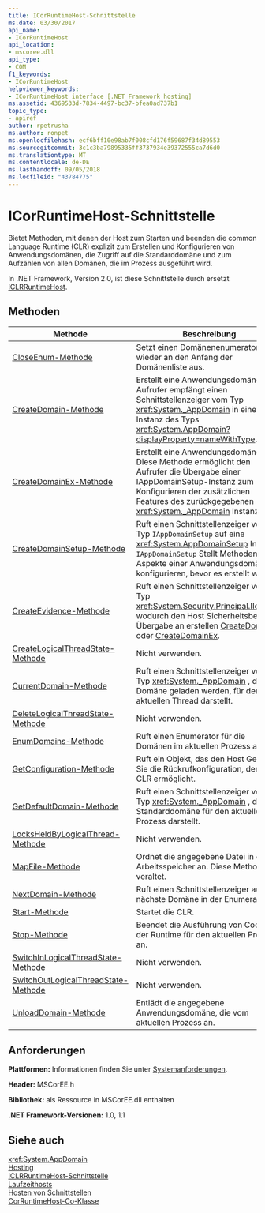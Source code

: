 ```yaml
---
title: ICorRuntimeHost-Schnittstelle
ms.date: 03/30/2017
api_name:
- ICorRuntimeHost
api_location:
- mscoree.dll
api_type:
- COM
f1_keywords:
- ICorRuntimeHost
helpviewer_keywords:
- ICorRuntimeHost interface [.NET Framework hosting]
ms.assetid: 4369533d-7834-4497-bc37-bfea0ad737b1
topic_type:
- apiref
author: rpetrusha
ms.author: ronpet
ms.openlocfilehash: ecf6bff10e98ab7f008cfd176f59687f34d89553
ms.sourcegitcommit: 3c1c3ba79895335ff3737934e39372555ca7d6d0
ms.translationtype: MT
ms.contentlocale: de-DE
ms.lasthandoff: 09/05/2018
ms.locfileid: "43784775"
---
```

# <a name="icorruntimehost-interface"></a>ICorRuntimeHost-Schnittstelle
Bietet Methoden, mit denen der Host zum Starten und beenden die common Language Runtime (CLR) explizit zum Erstellen und Konfigurieren von Anwendungsdomänen, die Zugriff auf die Standarddomäne und zum Aufzählen von allen Domänen, die im Prozess ausgeführt wird.  
  
 In .NET Framework, Version 2.0, ist diese Schnittstelle durch ersetzt [ICLRRuntimeHost](../../../../docs/framework/unmanaged-api/hosting/iclrruntimehost-interface.md).  
  
## <a name="methods"></a>Methoden  
  
|Methode|Beschreibung|  
|------------|-----------------|  
|[CloseEnum-Methode](../../../../docs/framework/unmanaged-api/hosting/icorruntimehost-closeenum-method.md)|Setzt einen Domänenenumerator wieder an den Anfang der Domänenliste aus.|  
|[CreateDomain-Methode](../../../../docs/framework/unmanaged-api/hosting/icorruntimehost-createdomain-method.md)|Erstellt eine Anwendungsdomäne. Der Aufrufer empfängt einen Schnittstellenzeiger vom Typ <xref:System._AppDomain> in eine Instanz des Typs <xref:System.AppDomain?displayProperty=nameWithType>.|  
|[CreateDomainEx-Methode](../../../../docs/framework/unmanaged-api/hosting/icorruntimehost-createdomainex-method.md)|Erstellt eine Anwendungsdomäne. Diese Methode ermöglicht den Aufrufer die Übergabe einer IAppDomainSetup-Instanz zum Konfigurieren der zusätzlichen Features des zurückgegebenen <xref:System._AppDomain> Instanz.|  
|[CreateDomainSetup-Methode](../../../../docs/framework/unmanaged-api/hosting/icorruntimehost-createdomainsetup-method.md)|Ruft einen Schnittstellenzeiger vom Typ `IAppDomainSetup` auf eine <xref:System.AppDomainSetup> Instanz. `IAppDomainSetup` Stellt Methoden zum Aspekte einer Anwendungsdomäne zu konfigurieren, bevor es erstellt wird.|  
|[CreateEvidence-Methode](../../../../docs/framework/unmanaged-api/hosting/icorruntimehost-createevidence-method.md)|Ruft einen Schnittstellenzeiger vom Typ <xref:System.Security.Principal.IIdentity>, wodurch den Host Sicherheitsbeweis Übergabe an erstellen [CreateDomain](../../../../docs/framework/unmanaged-api/hosting/icorruntimehost-createdomain-method.md) oder [CreateDomainEx](../../../../docs/framework/unmanaged-api/hosting/icorruntimehost-createdomainex-method.md).|  
|[CreateLogicalThreadState-Methode](../../../../docs/framework/unmanaged-api/hosting/icorruntimehost-createlogicalthreadstate-method.md)|Nicht verwenden.|  
|[CurrentDomain-Methode](../../../../docs/framework/unmanaged-api/hosting/icorruntimehost-currentdomain-method.md)|Ruft einen Schnittstellenzeiger vom Typ <xref:System._AppDomain> , das die Domäne geladen werden, für den aktuellen Thread darstellt.|  
|[DeleteLogicalThreadState-Methode](../../../../docs/framework/unmanaged-api/hosting/icorruntimehost-deletelogicalthreadstate-method.md)|Nicht verwenden.|  
|[EnumDomains-Methode](../../../../docs/framework/unmanaged-api/hosting/icorruntimehost-enumdomains-method.md)|Ruft einen Enumerator für die Domänen im aktuellen Prozess ab.|  
|[GetConfiguration-Methode](../../../../docs/framework/unmanaged-api/hosting/icorruntimehost-getconfiguration-method.md)|Ruft ein Objekt, das den Host Geben Sie die Rückrufkonfiguration, der die CLR ermöglicht.|  
|[GetDefaultDomain-Methode](../../../../docs/framework/unmanaged-api/hosting/icorruntimehost-getdefaultdomain-method.md)|Ruft einen Schnittstellenzeiger vom Typ <xref:System._AppDomain> , die die Standarddomäne für den aktuellen Prozess darstellt.|  
|[LocksHeldByLogicalThread-Methode](../../../../docs/framework/unmanaged-api/hosting/icorruntimehost-locksheldbylogicalthread-method.md)|Nicht verwenden.|  
|[MapFile-Methode](../../../../docs/framework/unmanaged-api/hosting/icorruntimehost-mapfile-method.md)|Ordnet die angegebene Datei in den Arbeitsspeicher an. Diese Methode ist veraltet.|  
|[NextDomain-Methode](../../../../docs/framework/unmanaged-api/hosting/icorruntimehost-nextdomain-method.md)|Ruft einen Schnittstellenzeiger auf die nächste Domäne in der Enumeration.|  
|[Start-Methode](../../../../docs/framework/unmanaged-api/hosting/icorruntimehost-start-method.md)|Startet die CLR.|  
|[Stop-Methode](../../../../docs/framework/unmanaged-api/hosting/icorruntimehost-stop-method.md)|Beendet die Ausführung von Code in der Runtime für den aktuellen Prozess an.|  
|[SwitchInLogicalThreadState-Methode](../../../../docs/framework/unmanaged-api/hosting/icorruntimehost-switchinlogicalthreadstate-method.md)|Nicht verwenden.|  
|[SwitchOutLogicalThreadState-Methode](../../../../docs/framework/unmanaged-api/hosting/icorruntimehost-switchoutlogicalthreadstate-method.md)|Nicht verwenden.|  
|[UnloadDomain-Methode](../../../../docs/framework/unmanaged-api/hosting/icorruntimehost-unloaddomain-method.md)|Entlädt die angegebene Anwendungsdomäne, die vom aktuellen Prozess an.|  
  
## <a name="requirements"></a>Anforderungen  
 **Plattformen:** Informationen finden Sie unter [Systemanforderungen](../../../../docs/framework/get-started/system-requirements.md).  
  
 **Header:** MSCorEE.h  
  
 **Bibliothek:** als Ressource in MSCorEE.dll enthalten  
  
 **.NET Framework-Versionen:** 1.0, 1.1  
  
## <a name="see-also"></a>Siehe auch  
 <xref:System.AppDomain>  
 [Hosting](../../../../docs/framework/unmanaged-api/hosting/index.md)  
 [ICLRRuntimeHost-Schnittstelle](../../../../docs/framework/unmanaged-api/hosting/iclrruntimehost-interface.md)  
 [Laufzeithosts](https://msdn.microsoft.com/library/99d9246a-b994-4fe5-985c-8588d1d59998)  
 [Hosten von Schnittstellen](../../../../docs/framework/unmanaged-api/hosting/hosting-interfaces.md)  
 [CorRuntimeHost-Co-Klasse](../../../../docs/framework/unmanaged-api/hosting/corruntimehost-coclass.md)
